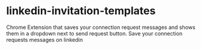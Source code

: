 # linkedin-invitation-templates
Chrome Extension that saves your connection request messages and shows them in a dropdown next to send request button.
Save your connection requests messages on linkedin
